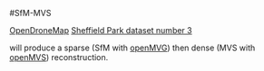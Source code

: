 #SfM-MVS

[OpenDroneMap](https://github.com/OpenDroneMap/ODM) [Sheffield Park dataset number 3](https://github.com/pierotofy/drone_dataset_sheffield_park_3/tree/master)

will produce a sparse (SfM with [openMVG](https://github.com/openMVG/openMVG)) then dense (MVS with [openMVS](https://github.com/cdcseacave/openMVS)) reconstruction.
